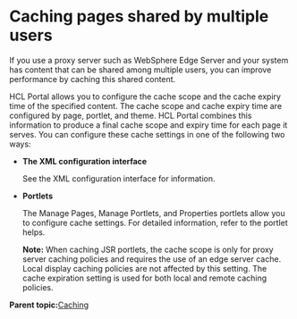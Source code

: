 # Caching pages shared by multiple users

If you use a proxy server such as WebSphere Edge Server and your system has content that can be shared among multiple users, you can improve performance by caching this shared content.

HCL Portal allows you to configure the cache scope and the cache expiry time of the specified content. The cache scope and cache expiry time are configured by page, portlet, and theme. HCL Portal combines this information to produce a final cache scope and expiry time for each page it serves. You can configure these cache settings in one of the following two ways:

-   **The XML configuration interface**

    See the XML configuration interface for information.

-   **Portlets**

    The Manage Pages, Manage Portlets, and Properties portlets allow you to configure cache settings. For detailed information, refer to the portlet helps.

    **Note:** When caching JSR portlets, the cache scope is only for proxy server caching policies and requires the use of an edge server cache. Local display caching policies are not affected by this setting. The cache expiration setting is used for both local and remote caching policies.


**Parent topic:**[Caching](../security/tune_cache.md)

